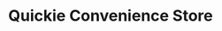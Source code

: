 ---
title: "Quickie Convenience Store"
url: /gatineau/quickie-convenience-store/
shop: convenience
---